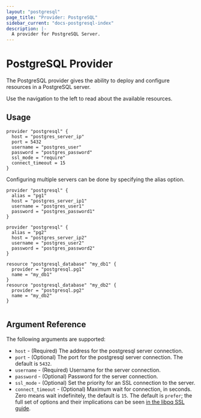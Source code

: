 ```yaml
---
layout: "postgresql"
page_title: "Provider: PostgreSQL"
sidebar_current: "docs-postgresql-index"
description: |-
  A provider for PostgreSQL Server.
---
```


# PostgreSQL Provider

The PostgreSQL provider gives the ability to deploy and configure resources in a PostgreSQL server.

Use the navigation to the left to read about the available resources.

## Usage

```
provider "postgresql" {
  host = "postgres_server_ip"
  port = 5432
  username = "postgres_user"
  password = "postgres_password"
  ssl_mode = "require"
  connect_timeout = 15
}

```

Configuring multiple servers can be done by specifying the alias option.

```
provider "postgresql" {
  alias = "pg1"
  host = "postgres_server_ip1"
  username = "postgres_user1"
  password = "postgres_password1"
}

provider "postgresql" {
  alias = "pg2"
  host = "postgres_server_ip2"
  username = "postgres_user2"
  password = "postgres_password2"
}

resource "postgresql_database" "my_db1" {
  provider = "postgresql.pg1"
  name = "my_db1"
}
resource "postgresql_database" "my_db2" {
  provider = "postgresql.pg2"
  name = "my_db2"
}


```

## Argument Reference

The following arguments are supported:

* `host` - (Required) The address for the postgresql server connection.
* `port` - (Optional) The port for the postgresql server connection. The default is `5432`.
* `username` - (Required) Username for the server connection.
* `password` - (Optional) Password for the server connection.
* `ssl_mode` - (Optional) Set the priority for an SSL connection to the server.
* `connect_timeout` - (Optional) Maximum wait for connection, in seconds. Zero means wait indefinitely, the default is `15`.
  The default is `prefer`; the full set of options and their implications
  can be seen [in the libpq SSL guide](http://www.postgresql.org/docs/9.4/static/libpq-ssl.html#LIBPQ-SSL-PROTECTION).
